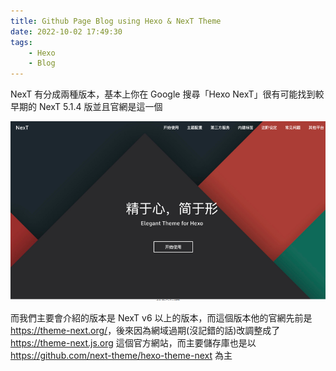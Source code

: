 ```yaml
---
title: Github Page Blog using Hexo & NexT Theme
date: 2022-10-02 17:49:30
tags: 
    - Hexo
    - Blog
---
```


NexT 有分成兩種版本，基本上你在 Google 搜尋「Hexo NexT」很有可能找到較早期的 NexT 5.1.4 版並且官網是這一個

![img](20220926231646.png)

而我們主要會介紹的版本是 NexT v6 以上的版本，而這個版本他的官網先前是 <https://theme-next.org/>，後來因為網域過期(沒記錯的話)改調整成了 <https://theme-next.js.org> 這個官方網站，而主要儲存庫也是以 <https://github.com/next-theme/hexo-theme-next> 為主
